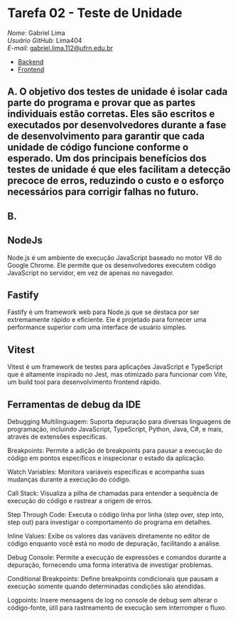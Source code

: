 # Tarefa 02 - Teste de Unidade

*Nome:* Gabriel Lima  
*Usuário GitHub:* Lima404  
*E-mail:* gabriel.lima.112@ufrn.edu.br

* [Backend](https://github.com/leonardobezrr/sig-estoque-back-end)
* [Frontend](https://github.com/leonardobezrr/sig-estoque-front-end)


## A. O objetivo dos testes de unidade é isolar cada parte do programa e provar que as partes individuais estão corretas. Eles são escritos e executados por desenvolvedores durante a fase de desenvolvimento para garantir que cada unidade de código funcione conforme o esperado. Um dos principais benefícios dos testes de unidade é que eles facilitam a detecção precoce de erros, reduzindo o custo e o esforço necessários para corrigir falhas no futuro.

## B.
## NodeJs

Node.js é um ambiente de execução JavaScript baseado no motor V8 do Google Chrome. Ele permite que os desenvolvedores executem código JavaScript no servidor, em vez de apenas no navegador.

## Fastify

Fastify é um framework web para Node.js que se destaca por ser extremamente rápido e eficiente. Ele é projetado para fornecer uma performance superior com uma interface de usuário simples.

## Vitest

Vitest é um framework de testes para aplicações JavaScript e TypeScript que é altamente inspirado no Jest, mas otimizado para funcionar com Vite, um build tool para desenvolvimento frontend rápido.

## Ferramentas de debug da IDE

Debugging Multilinguagem: Suporta depuração para diversas linguagens de programação, incluindo JavaScript, TypeScript, Python, Java, C#, e mais, através de extensões específicas.

Breakpoints: Permite a adição de breakpoints para pausar a execução do código em pontos específicos e inspecionar o estado da aplicação.

Watch Variables: Monitora variáveis específicas e acompanha suas mudanças durante a execução do código.

Call Stack: Visualiza a pilha de chamadas para entender a sequência de execução do código e rastrear a origem de erros.

Step Through Code: Executa o código linha por linha (step over, step into, step out) para investigar o comportamento do programa em detalhes.

Inline Values: Exibe os valores das variáveis diretamente no editor de código enquanto você está no modo de depuração, facilitando a análise.

Debug Console: Permite a execução de expressões e comandos durante a depuração, fornecendo uma forma interativa de investigar problemas.

Conditional Breakpoints: Define breakpoints condicionais que pausam a execução somente quando determinadas condições são atendidas.

Logpoints: Insere mensagens de log no console de debug sem alterar o código-fonte, útil para rastreamento de execução sem interromper o fluxo.
